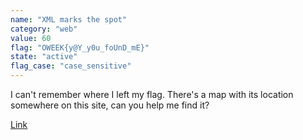 ```yaml
---
name: "XML marks the spot"
category: "web"
value: 60
flag: "OWEEK{y@Y_y0u_foUnD_mE}"
state: "active"
flag_case: "case_sensitive"
---
```


I can't remember where I left my flag. There's a map with its location somewhere on this site, can you help me find it?

[Link](https://xml.ctf.secso.cc/)
